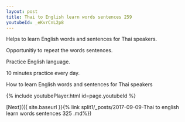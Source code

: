 ```yaml
---
layout: post
title: Thai to English learn words sentences 259 
youtubeId: _eKvrCnL2p8
---
```

 
 
Helps to learn English words and sentences for Thai speakers.

Opportunitiy to repeat the words sentences. 

Practice English language. 
 
10 minutes practice every day. 
 
How to learn English words and sentences for Thai speakers 
 
{% include youtubePlayer.html id=page.youtubeId %}
 
 
[Next]({{ site.baseurl }}{% link  split1/_posts/2017-09-09-Thai to english learn words sentences 325 .md%})
 
